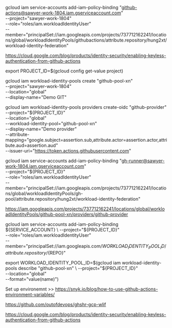 gcloud iam service-accounts add-iam-policy-binding "github-actions@sawyer-work-1804.iam.gserviceaccount.com" \
  --project="sawyer-work-1804" \
  --role="roles/iam.workloadIdentityUser" \
  --member="principalSet://iam.googleapis.com/projects/737712162241/locations/global/workloadIdentityPools/githubactions/attribute.repository/hung2xt/workload-identity-federation"


https://cloud.google.com/blog/products/identity-security/enabling-keyless-authentication-from-github-actions

export PROJECT_ID=$(gcloud config get-value project)

gcloud iam workload-identity-pools create "github-pool-xn" \
  --project="sawyer-work-1804" \
  --location="global" \
  --display-name="Demo GIT"


gcloud iam workload-identity-pools providers create-oidc "github-provider" \
  --project="${PROJECT_ID}" \
  --location="global" \
  --workload-identity-pool="github-pool-xn" \
  --display-name="Demo provider" \
  --attribute-mapping="google.subject=assertion.sub,attribute.actor=assertion.actor,attribute.aud=assertion.aud" \
  --issuer-uri="https://token.actions.githubusercontent.com"


gcloud iam service-accounts add-iam-policy-binding "gh-runner@sawyer-work-1804.iam.gserviceaccount.com" \
  --project="${PROJECT_ID}" \
  --role="roles/iam.workloadIdentityUser" \
  --member="principalSet://iam.googleapis.com/projects/737712162241/locations/global/workloadIdentityPools/gh-pool/attribute.repository/hung2xt/workload-identity-federation"


https://iam.googleapis.com/projects/737712162241/locations/global/workloadIdentityPools/github-pool-xn/providers/github-provider

gcloud iam service-accounts add-iam-policy-binding ${SERVICE_ACCOUNT} \
  --project="${PROJECT_ID}" \
  --role="roles/iam.workloadIdentityUser" \
  --member="principalSet://iam.googleapis.com/${WORKLOAD_IDENTITY_POOL_ID}/attribute.repository/${REPO}"

export WORKLOAD_IDENTITY_POOL_ID=$(gcloud iam workload-identity-pools describe "github-pool-xn" \
  --project="${PROJECT_ID}" \
  --location="global" \
  --format="value(name)")


Set up environemnt >> https://snyk.io/blog/how-to-use-github-actions-environment-variables/

https://github.com/outofdevops/ghshr-gcp-wlif

https://cloud.google.com/blog/products/identity-security/enabling-keyless-authentication-from-github-actions


